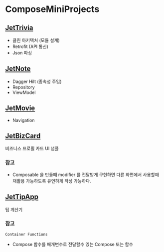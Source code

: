 # ComposeMiniProjects

## [JetTrivia](./JetTrivia)
- 클린 아키텍처 (모듈 설계)
- Retrofit (API 통신)
- Json 파싱

## [JetNote](./JetNote)
- Dagger Hilt (종속성 주입)
- Repository
- ViewModel

## [JetMovie](./JetMovieApp)
- Navigation

## [JetBizCard](./JetBizCard)
비즈니스 프로필 카드 UI 샘플

### 참고
- Composable 을 만들때 modifier 를 전달받게 구현하면 다른 화면에서 사용할때 재활용 가능하도록 유연하게 작성 가능하다.


## [JetTipApp](./JetTipApp)
팁 계산기

### 참고
`Container Functions`
- Compose 함수를 매개변수로 전달할수 있는 Compose 또는 함수
